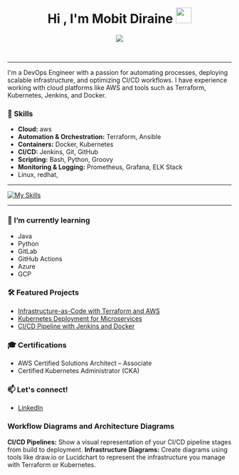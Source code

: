 
<h1 align="center"><b>Hi , I'm Mobit Diraine </b><img src="https://media.giphy.com/media/hvRJCLFzcasrR4ia7z/giphy.gif" width="35"></h1>
<!--  -->
<p align="center">
  <a href="https://github.com/DenverCoder1/readme-typing-svg"><img src="https://readme-typing-svg.herokuapp.com?font=Time+New+Roman&amp;color=cyan&amp;size=25&amp;center=true&amp;vCenter=true&amp;width=600&amp;height=100&amp;lines=Planning...;Development...;Continuous+Integration+(CI);Testing;Continuous-+Deployment+(CD)...;Monitoring..;Feedback...;Operations..;Continuous+Improvement."></a>
</p>
<br>
<hr>
I'm a DevOps Engineer with a passion for automating processes, deploying scalable infrastructure, and optimizing CI/CD workflows. I have experience working with cloud platforms like AWS and tools such as Terraform, Kubernetes, Jenkins, and Docker.

### 🚀 Skills
- **Cloud:** aws
- **Automation & Orchestration:** Terraform, Ansible
- **Containers:** Docker, Kubernetes
- **CI/CD:** Jenkins, Git, GitHub
- **Scripting:** Bash, Python, Groovy
- **Monitoring & Logging:** Prometheus, Grafana, ELK Stack
- Linux, redhat, 
<hr>

[![My Skills](https://skillicons.dev/icons?i=aws,terraform,ansible,docker,kubernetes,git,github,jenkins,ubuntu,bash,prometheus,grafana,elasticsearch,redhat,maven,dynamodb,mongodb,mysql,nginx,linux,html,vim,vscode,windows,wordpress,css,javascript&perline8)](https://skillicons.dev)

<hr>

### 🌱 I’m currently learning  
- Java
- Python
- GitLab
- GitHub Actions
- Azure
- GCP

### 🛠️ Featured Projects
- [Infrastructure-as-Code with Terraform and AWS](https://github.com/tracy-devops/terraform-aws-infrastructure)
- [Kubernetes Deployment for Microservices](https://github.com/tracy-devops/kubernetes-microservices)
- [CI/CD Pipeline with Jenkins and Docker](https://github.com/tracy-devops/jenkins-cicd-pipeline)

### 🎓 Certifications
- AWS Certified Solutions Architect – Associate
- Certified Kubernetes Administrator (CKA)

### 📫 Let's connect!
- [LinkedIn](https://www.linkedin.com/in/mobit-diraine-189701183)

### Workflow Diagrams and Architecture Diagrams
**CI/CD Pipelines:** Show a visual representation of your CI/CD pipeline stages from build to deployment.
**Infrastructure Diagrams:** Create diagrams using tools like draw.io or Lucidchart to represent the infrastructure you manage with Terraform or Kubernetes.

